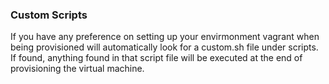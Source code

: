 ### Custom Scripts
If you have any preference on setting up your envirmonment vagrant when being provisioned will automatically look for a custom.sh file under scripts. If found, anything found in that script file will be executed at the end of provisioning the virtual machine. 
